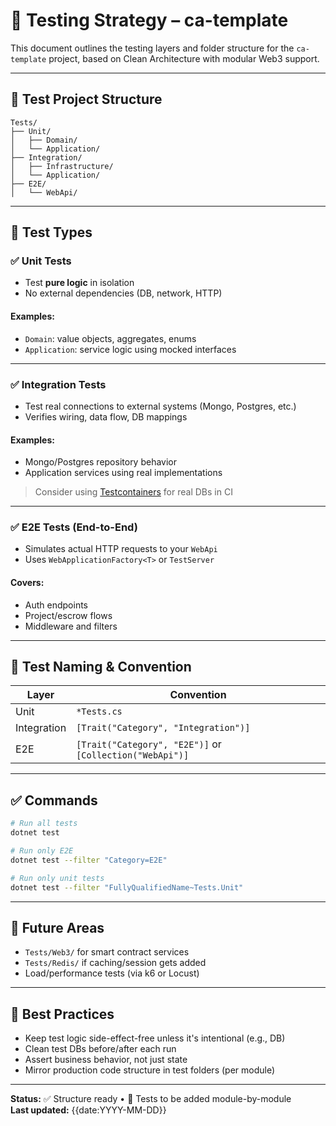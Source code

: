 # 🧪 Testing Strategy – ca-template

This document outlines the testing layers and folder structure for the `ca-template` project, based on Clean Architecture with modular Web3 support.

---

## 📁 Test Project Structure

```plaintext
Tests/
├── Unit/
│   ├── Domain/
│   └── Application/
├── Integration/
│   ├── Infrastructure/
│   └── Application/
├── E2E/
│   └── WebApi/
```

---

## 🧪 Test Types

### ✅ Unit Tests
- Test **pure logic** in isolation
- No external dependencies (DB, network, HTTP)

#### Examples:
- `Domain`: value objects, aggregates, enums
- `Application`: service logic using mocked interfaces

---

### ✅ Integration Tests
- Test real connections to external systems (Mongo, Postgres, etc.)
- Verifies wiring, data flow, DB mappings

#### Examples:
- Mongo/Postgres repository behavior
- Application services using real implementations

> Consider using [Testcontainers](https://github.com/testcontainers/testcontainers-dotnet) for real DBs in CI

---

### ✅ E2E Tests (End-to-End)
- Simulates actual HTTP requests to your `WebApi`
- Uses `WebApplicationFactory<T>` or `TestServer`

#### Covers:
- Auth endpoints
- Project/escrow flows
- Middleware and filters

---

## 🔖 Test Naming & Convention

| Layer       | Convention               |
|-------------|--------------------------|
| Unit        | `*Tests.cs`              |
| Integration | `[Trait("Category", "Integration")]` |
| E2E         | `[Trait("Category", "E2E")]` or `[Collection("WebApi")]` |

---

## ✅ Commands

```bash
# Run all tests
dotnet test

# Run only E2E
dotnet test --filter "Category=E2E"

# Run only unit tests
dotnet test --filter "FullyQualifiedName~Tests.Unit"
```

---

## 🚀 Future Areas

- `Tests/Web3/` for smart contract services
- `Tests/Redis/` if caching/session gets added
- Load/performance tests (via k6 or Locust)

---

## 🧼 Best Practices

- Keep test logic side-effect-free unless it's intentional (e.g., DB)
- Clean test DBs before/after each run
- Assert business behavior, not just state
- Mirror production code structure in test folders (per module)

---

**Status:** ✅ Structure ready • 🧪 Tests to be added module-by-module  
**Last updated:** {{date:YYYY-MM-DD}}
